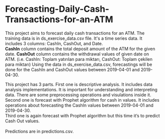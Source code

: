 # Forecasting-Daily-Cash-Transactions-for-an-ATM
This project aims to forecast daily cash transactions for an ATM. The training data is in ds_exercise_data.csv file. It's a time series data. It includes 3 columns: CashIn, CashOut, and Date. <br>
**CashIn** column contains the total deposit amount of the ATM for the given date. **CashOut** column contains the withdrawal values of given date on ATM. (i.e. CashIn: Toplam yatırılan para miktarı, CashOut: Toplam çekilen para miktarı)
Using the data in ds_exercise_data.csv, forecastings will be done for the CashIn and CashOut values between 2019-04-01 and 2019-04-30.<br>

This project has 3 parts. First one is descriptive analysis. It includes data analysis implementations. It is important for understanding and interpreting data. There are some preprocessing operations and visulations inside it. 
<br>Second one is forecast with Prophet algorithm for cash in values. It includes operations about forecasting the CashIn values between 2019-04-01 and 2019-04-30. 
<br>Third one is again forecast with Prophet algorithm but this time it’s to predict Cash Out values.<br>
<br>Predictions are in predictions.csv.</br>

 
